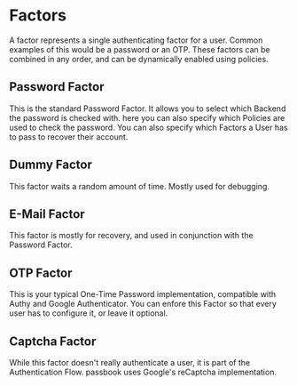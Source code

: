 # Factors

A factor represents a single authenticating factor for a user. Common examples of this would be a password or an OTP. These factors can be combined in any order, and can be dynamically enabled using policies.

## Password Factor

This is the standard Password Factor. It allows you to select which Backend the password is checked with. here you can also specify which Policies are used to check the password. You can also specify which Factors a User has to pass to recover their account.

## Dummy Factor

This factor waits a random amount of time. Mostly used for debugging.

## E-Mail Factor

This factor is mostly for recovery, and used in conjunction with the Password Factor.

## OTP Factor

This is your typical One-Time Password implementation, compatible with Authy and Google Authenticator. You can enfore this Factor so that every user has to configure it, or leave it optional.

## Captcha Factor

While this factor doesn't really authenticate a user, it is part of the Authentication Flow. passbook uses Google's reCaptcha implementation.
